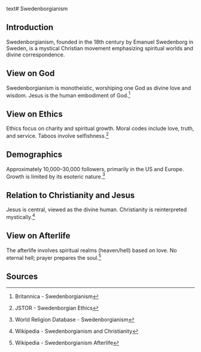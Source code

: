 text# Swedenborgianism
## Introduction
Swedenborgianism, founded in the 18th century by Emanuel Swedenborg in Sweden, is a mystical Christian movement emphasizing spiritual worlds and divine correspondence.
## View on God
Swedenborgianism is monotheistic, worshiping one God as divine love and wisdom. Jesus is the human embodiment of God.[^11]
## View on Ethics
Ethics focus on charity and spiritual growth. Moral codes include love, truth, and service. Taboos involve selfishness.[^12]
## Demographics
Approximately 10,000–30,000 followers, primarily in the US and Europe. Growth is limited by its esoteric nature.[^13]
## Relation to Christianity and Jesus
Jesus is central, viewed as the divine human. Christianity is reinterpreted mystically.[^14]
## View on Afterlife
The afterlife involves spiritual realms (heaven/hell) based on love. No eternal hell; prayer prepares the soul.[^15]
## Sources
[^11]: Britannica - Swedenborgianism[](https://www.britannica.com/topic/Swedenborgianism)
[^12]: JSTOR - Swedenborgian Ethics[](https://www.jstor.org/stable/3260819)
[^13]: World Religion Database - Swedenborgianism[](https://www.worldreligiondatabase.org)
[^14]: Wikipedia - Swedenborgianism and Christianity[](https://en.wikipedia.org/wiki/Swedenborgianism#Christianity)
[^15]: Wikipedia - Swedenborgianism Afterlife[](https://en.wikipedia.org/wiki/Swedenborgianism#Afterlife)
